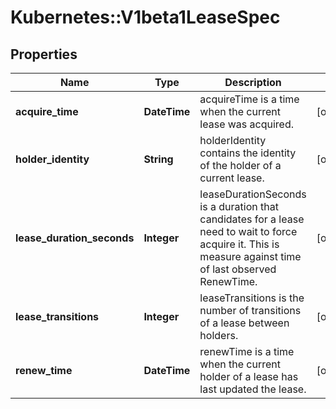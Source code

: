 # Kubernetes::V1beta1LeaseSpec

## Properties
Name | Type | Description | Notes
------------ | ------------- | ------------- | -------------
**acquire_time** | **DateTime** | acquireTime is a time when the current lease was acquired. | [optional] 
**holder_identity** | **String** | holderIdentity contains the identity of the holder of a current lease. | [optional] 
**lease_duration_seconds** | **Integer** | leaseDurationSeconds is a duration that candidates for a lease need to wait to force acquire it. This is measure against time of last observed RenewTime. | [optional] 
**lease_transitions** | **Integer** | leaseTransitions is the number of transitions of a lease between holders. | [optional] 
**renew_time** | **DateTime** | renewTime is a time when the current holder of a lease has last updated the lease. | [optional] 


